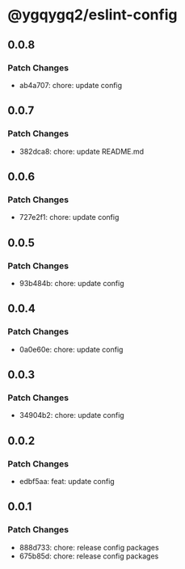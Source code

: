 # @ygqygq2/eslint-config

## 0.0.8

### Patch Changes

- ab4a707: chore: update config

## 0.0.7

### Patch Changes

- 382dca8: chore: update README.md

## 0.0.6

### Patch Changes

- 727e2f1: chore: update config

## 0.0.5

### Patch Changes

- 93b484b: chore: update config

## 0.0.4

### Patch Changes

- 0a0e60e: chore: update config

## 0.0.3

### Patch Changes

- 34904b2: chore: update config

## 0.0.2

### Patch Changes

- edbf5aa: feat: update config

## 0.0.1

### Patch Changes

- 888d733: chore: release config packages
- 675b85d: chore: release config packages
